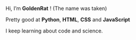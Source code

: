 Hi, I’m **GoldenRat** ! (The name was taken)

Pretty good at **Python**, **HTML**, **CSS** and **JavaScript** 

I keep learning about code and science.

